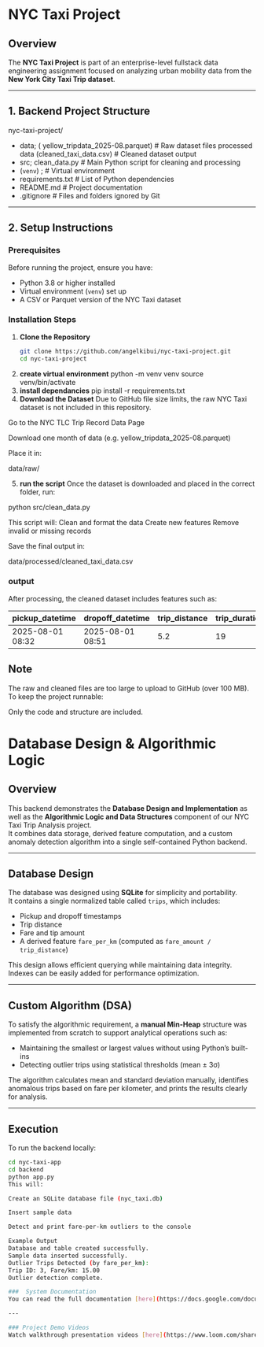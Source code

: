 # NYC Taxi Project

## Overview
The **NYC Taxi Project** is part of an enterprise-level fullstack data engineering assignment focused on analyzing urban mobility data from the **New York City Taxi Trip dataset**.  

---

## 1. Backend Project Structure
nyc-taxi-project/
- data;  ( yellow_tripdata_2025-08.parquet) # Raw dataset files
  processed data (cleaned_taxi_data.csv) # Cleaned dataset output
- src; clean_data.py # Main Python script for cleaning and processing
-  (`venv`) ; # Virtual environment
- requirements.txt # List of Python dependencies
- README.md # Project documentation 
- .gitignore # Files and folders ignored by Git
---

## 2. Setup Instructions

### Prerequisites
Before running the project, ensure you have:
- Python 3.8 or higher installed
- Virtual environment (`venv`) set up
- A CSV or Parquet version of the NYC Taxi dataset

### Installation Steps

1. **Clone the Repository**
   ```bash
   git clone https://github.com/angelkibui/nyc-taxi-project.git
   cd nyc-taxi-project
2. **create virtual environment**
   python -m venv venv
   source venv/bin/activate   
3. **install dependancies**
   pip install -r requirements.txt
4. **Download the Dataset**
  Due to GitHub file size limits, the raw NYC Taxi dataset is not included in this repository.

Go to the NYC TLC Trip Record Data Page

Download one month of data (e.g. yellow_tripdata_2025-08.parquet)

Place it in:

data/raw/

5. **run the script**
Once the dataset is downloaded and placed in the correct folder, run:

python src/clean_data.py


This script will:
Clean and format the data
Create new features
Remove invalid or missing records

Save the final output in:

data/processed/cleaned_taxi_data.csv

### output
After processing, the cleaned dataset includes features such as:

| pickup_datetime  | dropoff_datetime | trip_distance | trip_duration_min | fare_amount | trip_speed | fare_per_km |
| ---------------- | ---------------- | ------------- | ----------------- | ----------- | ---------- | ----------- |
| 2025-08-01 08:32 | 2025-08-01 08:51 | 5.2           | 19                | 17.5        | 16.4       | 3.36        |

## Note
The raw and cleaned files are too large to upload to GitHub (over 100 MB).
To keep the project runnable:

Only the code and structure are included.

# Database Design & Algorithmic Logic

## Overview
This backend demonstrates the **Database Design and Implementation** as well as the **Algorithmic Logic and Data Structures** component of our NYC Taxi Trip Analysis project.  
It combines data storage, derived feature computation, and a custom anomaly detection algorithm into a single self-contained Python backend.

---

## Database Design
The database was designed using **SQLite** for simplicity and portability.  
It contains a single normalized table called `trips`, which includes:
- Pickup and dropoff timestamps  
- Trip distance  
- Fare and tip amount  
- A derived feature `fare_per_km` (computed as `fare_amount / trip_distance`)

This design allows efficient querying while maintaining data integrity. Indexes can be easily added for performance optimization.

---

## Custom Algorithm (DSA)
To satisfy the algorithmic requirement, a **manual Min-Heap** structure was implemented from scratch to support analytical operations such as:
- Maintaining the smallest or largest values without using Python’s built-ins  
- Detecting outlier trips using statistical thresholds (mean ± 3σ)  

The algorithm calculates mean and standard deviation manually, identifies anomalous trips based on fare per kilometer, and prints the results clearly for analysis.

---

## Execution
To run the backend locally:
```bash
cd nyc-taxi-app
cd backend
python app.py
This will:

Create an SQLite database file (nyc_taxi.db)

Insert sample data

Detect and print fare-per-km outliers to the console

Example Output
Database and table created successfully.
Sample data inserted successfully.
Outlier Trips Detected (by fare_per_km):
Trip ID: 3, Fare/km: 15.00
Outlier detection complete.

###  System Documentation
You can read the full documentation [here](https://docs.google.com/document/d/1Tu6DxZ2RCyZNLfC7Qs5hJEpurm891odFhqRp6gQteHo/edit?usp=sharing).

---

### Project Demo Videos
Watch walkthrough presentation videos [here](https://www.loom.com/share/86c504ee9c664ccd95dcca9e5b9222c4?sid=c3640cc1-4773-45b0-9adf-f185addffbaa).




